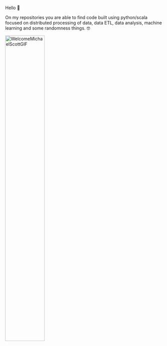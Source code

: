 Hello 👋

On my repositories you are able to find code built using python/scala focused on distributed processing of data, data ETL, data analysis, machine learning and some randomness things. 🤓


<img src="https://github.com/brunademello/brunademello/blob/main/assets/48892284/73f2e031-5472-4a32-a865-e7514621050f.gif" alt="WelcomeMichaelScottGIF" width="50%">


<!---

I am a data scientist and my line of study focuses on Machine Learning/Artificial Intelligence with a focus on natural language processing - NLP.


brunademello/brunademello is a ✨ special ✨ repository because its `README.md` (this file) appears on your GitHub profile.
You can click the Preview link to take a look at your changes.
--->
